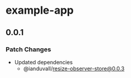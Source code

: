 # example-app

## 0.0.1

### Patch Changes

- Updated dependencies
  - @ianduvall/resize-observer-store@0.0.3
